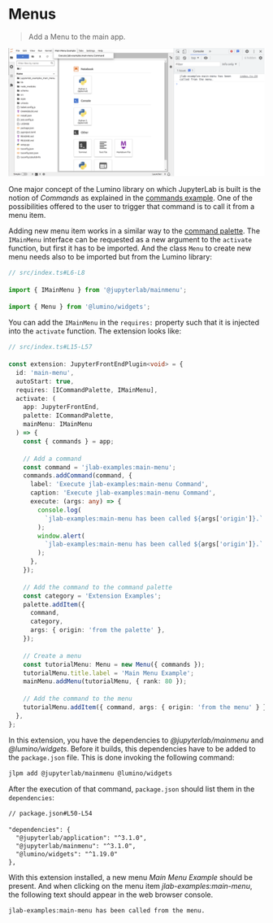 # Menus

> Add a Menu to the main app.

![New Menu](preview.png)

One major concept of the Lumino library on which JupyterLab is built is
the notion of _Commands_ as explained in the [commands example](../commands/README.md).
One of the possibilities offered to the user to trigger that command is to call it from
a menu item.

Adding new menu item works in a similar way to the [command palette](../command-palette/README.md).
The `IMainMenu` interface can be requested as a new argument to the `activate`
function, but first it has to be imported. And the class `Menu` to create new
menu needs also to be imported but from the Lumino library:

<!-- prettier-ignore-start -->
```ts
// src/index.ts#L6-L8

import { IMainMenu } from '@jupyterlab/mainmenu';

import { Menu } from '@lumino/widgets';
```
<!-- prettier-ignore-end -->

You can add the `IMainMenu` in the `requires:` property such that it is injected into
the `activate` function. The extension looks like:

<!-- prettier-ignore-start -->
```ts
// src/index.ts#L15-L57

const extension: JupyterFrontEndPlugin<void> = {
  id: 'main-menu',
  autoStart: true,
  requires: [ICommandPalette, IMainMenu],
  activate: (
    app: JupyterFrontEnd,
    palette: ICommandPalette,
    mainMenu: IMainMenu
  ) => {
    const { commands } = app;

    // Add a command
    const command = 'jlab-examples:main-menu';
    commands.addCommand(command, {
      label: 'Execute jlab-examples:main-menu Command',
      caption: 'Execute jlab-examples:main-menu Command',
      execute: (args: any) => {
        console.log(
          `jlab-examples:main-menu has been called ${args['origin']}.`
        );
        window.alert(
          `jlab-examples:main-menu has been called ${args['origin']}.`
        );
      },
    });

    // Add the command to the command palette
    const category = 'Extension Examples';
    palette.addItem({
      command,
      category,
      args: { origin: 'from the palette' },
    });

    // Create a menu
    const tutorialMenu: Menu = new Menu({ commands });
    tutorialMenu.title.label = 'Main Menu Example';
    mainMenu.addMenu(tutorialMenu, { rank: 80 });

    // Add the command to the menu
    tutorialMenu.addItem({ command, args: { origin: 'from the menu' } });
  },
};
```
<!-- prettier-ignore-end -->

In this extension, you have the dependencies to _@jupyterlab/mainmenu_ and
_@lumino/widgets_. Before it builds, this dependencies have to be added to the
`package.json` file. This is done invoking the following command:

```bash
jlpm add @jupyterlab/mainmenu @lumino/widgets
```

After the execution of that command, `package.json` should list them in the
`dependencies`:

```json5
// package.json#L50-L54

"dependencies": {
  "@jupyterlab/application": "^3.1.0",
  "@jupyterlab/mainmenu": "^3.1.0",
  "@lumino/widgets": "^1.19.0"
},
```

With this extension installed, a new menu _Main Menu Example_ should be present. And when
clicking on the menu item _jlab-examples:main-menu_, the following text should appear
in the web browser console.

```
jlab-examples:main-menu has been called from the menu.
```
